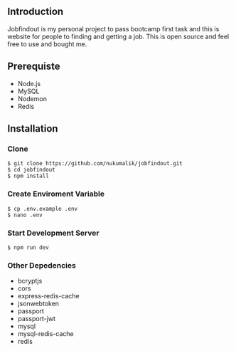 ﻿## Introduction
Jobfindout is my personal project to pass bootcamp first task and this is website for people to finding and getting a job. This is open source and feel free to use and bought me.
## Prerequiste
 - Node.js
 - MySQL
 - Nodemon
 - Redis
## Installation
### Clone
    $ git clone https://github.com/nukumalik/jobfindout.git
    $ cd jobfindout
    $ npm install
### Create Enviroment Variable
    $ cp .env.example .env
    $ nano .env
### Start Development Server
    $ npm run dev
### Other Depedencies
 - bcryptjs
 - cors
 - express-redis-cache
 - jsonwebtoken
 - passport
 - passport-jwt
 - mysql
 - mysql-redis-cache
 - redis

